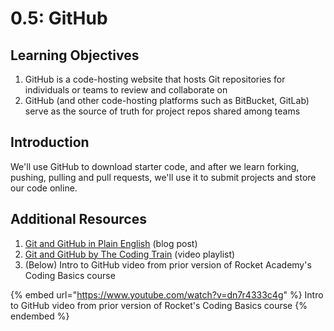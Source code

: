 # 0.5: GitHub

## Learning Objectives

1. GitHub is a code-hosting website that hosts Git repositories for individuals or teams to review and collaborate on
2. GitHub (and other code-hosting platforms such as BitBucket, GitLab) serve as the source of truth for project repos shared among teams

## Introduction

We'll use GitHub to download starter code, and after we learn forking, pushing, pulling and pull requests, we'll use it to submit projects and store our code online.

## Additional Resources

1. [Git and GitHub in Plain English](https://blog.red-badger.com/2016/11/29/gitgithub-in-plain-english) (blog post)
2. [Git and GitHub by The Coding Train](https://youtube.com/playlist?list=PLRqwX-V7Uu6ZF9C0YMKuns9sLDzK6zoiV) (video playlist)
3. (Below) Intro to GitHub video from prior version of Rocket Academy's Coding Basics course

{% embed url="https://www.youtube.com/watch?v=dn7r4333c4g" %}
Intro to GitHub video from prior version of Rocket's Coding Basics course
{% endembed %}
